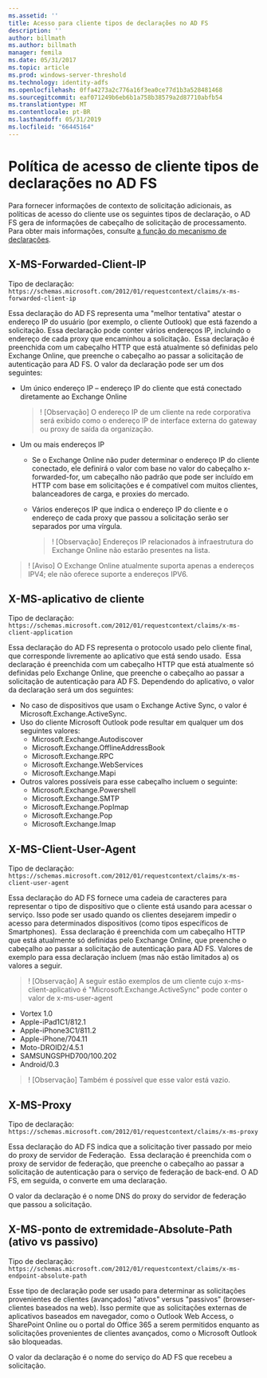 ```yaml
---
ms.assetid: ''
title: Acesso para cliente tipos de declarações no AD FS
description: ''
author: billmath
ms.author: billmath
manager: femila
ms.date: 05/31/2017
ms.topic: article
ms.prod: windows-server-threshold
ms.technology: identity-adfs
ms.openlocfilehash: 0ffa4273a2c776a16f3ea0ce77d1b3a528481468
ms.sourcegitcommit: eaf071249b6eb6b1a758b38579a2d87710abfb54
ms.translationtype: MT
ms.contentlocale: pt-BR
ms.lasthandoff: 05/31/2019
ms.locfileid: "66445164"
---
```

# <a name="client-access-policy-claim-types-in-ad-fs"></a>Política de acesso de cliente tipos de declarações no AD FS

Para fornecer informações de contexto de solicitação adicionais, as políticas de acesso do cliente use os seguintes tipos de declaração, o AD FS gera de informações de cabeçalho de solicitação de processamento.  Para obter mais informações, consulte [a função do mecanismo de declarações](../technical-reference/the-role-of-the-claims-engine.md).

## <a name="x-ms-forwarded-client-ip"></a>X-MS-Forwarded-Client-IP

Tipo de declaração: `https://schemas.microsoft.com/2012/01/requestcontext/claims/x-ms-forwarded-client-ip`

Essa declaração do AD FS representa uma "melhor tentativa" atestar o endereço IP do usuário (por exemplo, o cliente Outlook) que está fazendo a solicitação. Essa declaração pode conter vários endereços IP, incluindo o endereço de cada proxy que encaminhou a solicitação.  Essa declaração é preenchida com um cabeçalho HTTP que está atualmente só definidas pelo Exchange Online, que preenche o cabeçalho ao passar a solicitação de autenticação para AD FS. O valor da declaração pode ser um dos seguintes:


- Um único endereço IP – endereço IP do cliente que está conectado diretamente ao Exchange Online

    >! [Observação] O endereço IP de um cliente na rede corporativa será exibido como o endereço IP de interface externa do gateway ou proxy de saída da organização.

- Um ou mais endereços IP
  - Se o Exchange Online não puder determinar o endereço IP do cliente conectado, ele definirá o valor com base no valor do cabeçalho x-forwarded-for, um cabeçalho não padrão que pode ser incluído em HTTP com base em solicitações e é compatível com muitos clientes, balanceadores de carga, e proxies do mercado.
  - Vários endereços IP que indica o endereço IP do cliente e o endereço de cada proxy que passou a solicitação serão ser separados por uma vírgula.

    >! [Observação] Endereços IP relacionados à infraestrutura do Exchange Online não estarão presentes na lista.


>! [Aviso] O Exchange Online atualmente suporta apenas a endereços IPV4; ele não oferece suporte a endereços IPV6. 


## <a name="x-ms-client-application"></a>X-MS-aplicativo de cliente

Tipo de declaração: `https://schemas.microsoft.com/2012/01/requestcontext/claims/x-ms-client-application`

Essa declaração do AD FS representa o protocolo usado pelo cliente final, que corresponde livremente ao aplicativo que está sendo usado.  Essa declaração é preenchida com um cabeçalho HTTP que está atualmente só definidas pelo Exchange Online, que preenche o cabeçalho ao passar a solicitação de autenticação para AD FS. Dependendo do aplicativo, o valor da declaração será um dos seguintes:



- No caso de dispositivos que usam o Exchange Active Sync, o valor é Microsoft.Exchange.ActiveSync. 
- Uso do cliente Microsoft Outlook pode resultar em qualquer um dos seguintes valores:
    - Microsoft.Exchange.Autodiscover
    - Microsoft.Exchange.OfflineAddressBook
    - Microsoft.Exchange.RPC
    - Microsoft.Exchange.WebServices
    - Microsoft.Exchange.Mapi
- Outros valores possíveis para esse cabeçalho incluem o seguinte:
    - Microsoft.Exchange.Powershell
    - Microsoft.Exchange.SMTP
    - Microsoft.Exchange.PopImap
    - Microsoft.Exchange.Pop
    - Microsoft.Exchange.Imap

## <a name="x-ms-client-user-agent"></a>X-MS-Client-User-Agent

Tipo de declaração: `https://schemas.microsoft.com/2012/01/requestcontext/claims/x-ms-client-user-agent`

Essa declaração do AD FS fornece uma cadeia de caracteres para representar o tipo de dispositivo que o cliente está usando para acessar o serviço. Isso pode ser usado quando os clientes desejarem impedir o acesso para determinados dispositivos (como tipos específicos de Smartphones).  Essa declaração é preenchida com um cabeçalho HTTP que está atualmente só definidas pelo Exchange Online, que preenche o cabeçalho ao passar a solicitação de autenticação para AD FS. Valores de exemplo para essa declaração incluem (mas não estão limitados a) os valores a seguir.
>! [Observação] A seguir estão exemplos de um cliente cujo x-ms-client-aplicativo é "Microsoft.Exchange.ActiveSync" pode conter o valor de x-ms-user-agent

- Vortex 1.0
- Apple-iPad1C1/812.1
- Apple-iPhone3C1/811.2
- Apple-iPhone/704.11
- Moto-DROID2/4.5.1
- SAMSUNGSPHD700/100.202
- Android/0.3

>! [Observação] Também é possível que esse valor está vazio.


## <a name="x-ms-proxy"></a>X-MS-Proxy

Tipo de declaração: `https://schemas.microsoft.com/2012/01/requestcontext/claims/x-ms-proxy`

Essa declaração do AD FS indica que a solicitação tiver passado por meio do proxy de servidor de Federação.  Essa declaração é preenchida com o proxy de servidor de federação, que preenche o cabeçalho ao passar a solicitação de autenticação para o serviço de federação de back-end. O AD FS, em seguida, o converte em uma declaração. 

O valor da declaração é o nome DNS do proxy do servidor de federação que passou a solicitação.

## <a name="x-ms-endpoint-absolute-path-active-vs-passive"></a>X-MS-ponto de extremidade-Absolute-Path (ativo vs passivo)

Tipo de declaração: `https://schemas.microsoft.com/2012/01/requestcontext/claims/x-ms-endpoint-absolute-path`

Esse tipo de declaração pode ser usado para determinar as solicitações provenientes de clientes (avançados) "ativos" versus "passivos" (browser-clientes baseados na web). Isso permite que as solicitações externas de aplicativos baseados em navegador, como o Outlook Web Access, o SharePoint Online ou o portal do Office 365 a serem permitidos enquanto as solicitações provenientes de clientes avançados, como o Microsoft Outlook são bloqueadas.

O valor da declaração é o nome do serviço do AD FS que recebeu a solicitação.
